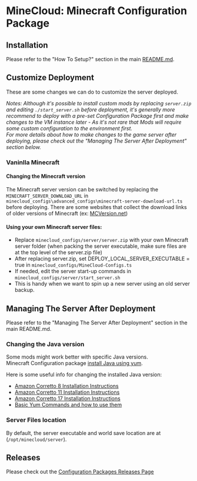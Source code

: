 # MineCloud: Minecraft Configuration Package

## Installation
Please refer to the "How To Setup?" section in the main [README.md](../../README.md). 

## Customize Deployment 
These are some changes we can do to customize the server deployed.   

*Notes: Although it's possible to install custom mods by replacing `server.zip` and editing `./start_server.sh` before deployment, it's generally more recommend to deploy with a pre-set Configuration Package first and make changes to the VM instance later - As it's not rare that Mods will require some custom configuration to the environment first.  
For more details about how to make changes to the game server after deploying, please check out the "Managing The Server After Deployment" section below.*

### Vaninlla Minecraft
#### Changing the Minecraft version
The Minecraft server version can be switched by replacing the `MINECRAFT_SERVER_DOWNLOAD_URL` in `minecloud_configs\advanced_configs\minecraft-server-download-url.ts` before deploying.
There are some websites that collect the download links of older versions of Minecraft (ex: [MCVersion.net](https://mcversions.net/))

#### Using your own Minecraft server files:
- Replace `minecloud_configs/server/server.zip` with your own Minecraft server folder (when packing the server executable, make sure files are at the top level of the server.zip file)
 - After replacing server.zip, set DEPLOY_LOCAL_SERVER_EXECUTABLE = true in `minecloud_configs/MineCloud-Configs.ts`
 - If needed, edit the server start-up commands in `minecloud_configs/server/start_server.sh`
 - This is handy when we want to spin up a new server using an old server backup.

## Managing The Server After Deployment
Please refer to the "Managing The Server After Deployment" section in the main README.md. 

### Changing the Java version
Some mods might work better with specific Java versions.  
Minecraft Configuration package [install Java using yum](https://github.com/VeriorPies/MineCloud/blob/9b4d7edee351a5d3b8fcb191d34ae4f6f00a586b/minecloud_configs/advanced_configs/custom-instance-init.ts#L16). 
 
Here is some useful info for changing the installed Java version:  
- [Amazon Corretto 8 Installation Instructions](https://docs.aws.amazon.com/corretto/latest/corretto-8-ug/amazon-linux-install.html)
- [Amazon Corretto 11 Installation Instructions](https://docs.aws.amazon.com/corretto/latest/corretto-11-ug/amazon-linux-install.html)
- [Amazon Corretto 17 Installation Instructions](https://docs.aws.amazon.com/corretto/latest/corretto-17-ug/amazon-linux-install.html)
- [Basic Yum Commands and how to use them](http://yum.baseurl.org/wiki/YumCommands.html)

### Server Files location
By default, the server executable and world save location are at (`/opt/minecloud/server`).

## Releases
Please check out the [Configuration Packages Releases Page](../RELEASES.md)